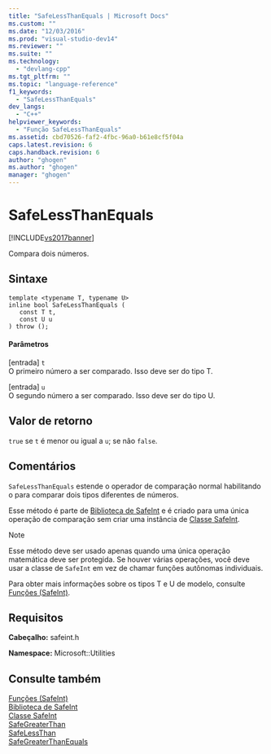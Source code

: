 ```yaml
---
title: "SafeLessThanEquals | Microsoft Docs"
ms.custom: ""
ms.date: "12/03/2016"
ms.prod: "visual-studio-dev14"
ms.reviewer: ""
ms.suite: ""
ms.technology: 
  - "devlang-cpp"
ms.tgt_pltfrm: ""
ms.topic: "language-reference"
f1_keywords: 
  - "SafeLessThanEquals"
dev_langs: 
  - "C++"
helpviewer_keywords: 
  - "Função SafeLessThanEquals"
ms.assetid: cbd70526-faf2-4fbc-96a0-b61e8cf5f04a
caps.latest.revision: 6
caps.handback.revision: 6
author: "ghogen"
ms.author: "ghogen"
manager: "ghogen"
---
```

# SafeLessThanEquals
[!INCLUDE[vs2017banner](../assembler/inline/includes/vs2017banner.md)]

Compara dois números.  
  
## Sintaxe  
  
```  
template <typename T, typename U>  
inline bool SafeLessThanEquals (  
   const T t,  
   const U u  
) throw ();  
```  
  
#### Parâmetros  
 \[entrada\] `t`  
 O primeiro número a ser comparado.  Isso deve ser do tipo T.  
  
 \[entrada\] `u`  
 O segundo número a ser comparado.  Isso deve ser do tipo U.  
  
## Valor de retorno  
 `true` se `t` é menor ou igual a `u`; se não `false`.  
  
## Comentários  
 `SafeLessThanEquals` estende o operador de comparação normal habilitando o para comparar dois tipos diferentes de números.  
  
 Esse método é parte de [Biblioteca de SafeInt](../windows/safeint-library.md) e é criado para uma única operação de comparação sem criar uma instância de [Classe SafeInt](../windows/safeint-class.md).  
  
> [!NOTE]
>  Esse método deve ser usado apenas quando uma única operação matemática deve ser protegida.  Se houver várias operações, você deve usar a classe de `SafeInt` em vez de chamar funções autônomas individuais.  
  
 Para obter mais informações sobre os tipos T e U de modelo, consulte [Funções \(SafeInt\)](../windows/safeint-functions.md).  
  
## Requisitos  
 **Cabeçalho:** safeint.h  
  
 **Namespace:** Microsoft::Utilities  
  
## Consulte também  
 [Funções \(SafeInt\)](../windows/safeint-functions.md)   
 [Biblioteca de SafeInt](../windows/safeint-library.md)   
 [Classe SafeInt](../windows/safeint-class.md)   
 [SafeGreaterThan](../windows/safegreaterthan.md)   
 [SafeLessThan](../windows/safelessthan.md)   
 [SafeGreaterThanEquals](../windows/safegreaterthanequals.md)